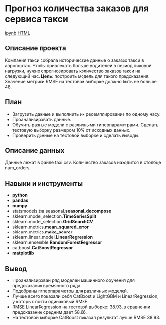 # Прогноз количества заказов для сервиса такси

[ipynb](https://github.com/KseniaKar/Portfolio/blob/main/time_series/time%20series.ipynb)
[HTML](https://github.com/KseniaKar/Portfolio/blob/main/time_series/time_series.html)

## Описание проекта

Компания такси собрала исторические данные о заказах такси в аэропортах. Чтобы привлекать больше водителей в период пиковой нагрузки, нужно спрогнозировать количество заказов такси на следующий час. **Цель**: построить модель для такого предсказания. Значение метрики RMSE на тестовой выборке должно быть не больше 48.


## План

- Загрузить данные и выполнить их ресемплирование по одному часу.
- Проанализировать данные.
- Обучить разные модели с различными гиперпараметрами. Сделать тестовую выборку размером 10% от исходных данных.
- Проверить данные на тестовой выборке и сделать выводы.

## Описание данных
Данные лежат в файле taxi.csv. Количество заказов находится в столбце num_orders.


## Навыки и инструменты

- **python**
- **pandas**
- **numpy**
- statsmodels.tsa.seasonal.**seasonal_decompose**
- sklearn.model_selection.**TimeSeriesSplit**
- sklearn.model_selection.**GridSearchCV**
- sklearn.metrics.**mean_squared_error**
- sklearn.metrics.**make_scorer**
- sklearn.linear_model.**LinearRegression**
- sklearn.ensemble.**RandomForestRegressor**
- catboost.**CatBoostRegressor**
- **matplotlib**



## Вывод

- Проанализирован ряд моделей машинного обучения для предсказания времянного ряда.
- Подобраны гиперпараметры для различных моделей.
- Лучше всего показали себя CatBoost и LightGBM и LinearRegression, у которых почти одинаковый RMSE.
- RMSE LinearRegression на тестовой выборке: 38.93, в сравнении предсказание средним дает 58.66.
- На тестовой выборке CatBoost показал результат лучше RMSE 38.93.



